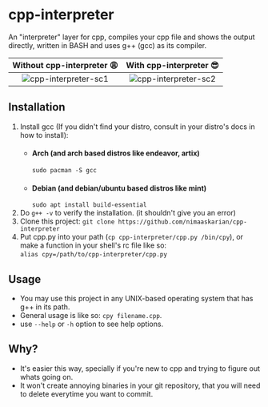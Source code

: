 # cpp-interpreter
An "interpreter" layer for cpp, compiles your cpp file and shows the output directly, written in BASH and uses g++ (gcc) as its compiler.  

Without cpp-interpreter 😩            |  With cpp-interpreter 😎
:-------------------------:|:-------------------------:
![cpp-interpreter-sc1](https://user-images.githubusercontent.com/88832088/196025282-1bc693e8-5d87-401d-95fb-ef02544ba733.png)  | ![cpp-interpreter-sc2](https://user-images.githubusercontent.com/88832088/196025305-e0bae19f-e202-4d44-8ac7-666946580efb.png)



## Installation
1. Install gcc (If you didn't find your distro, consult in your distro's docs in how to install):
    - #### Arch (and arch based distros like endeavor, artix)  
        `sudo pacman -S gcc`
    - #### Debian (and debian/ubuntu based distros like mint)  
        `sudo apt install build-essential`
2. Do `g++ -v` to verify the installation. (it shouldn't give you an error)
3. Clone this project: `git clone https://github.com/nimaaskarian/cpp-interpreter`  
4. Put cpp.py into your path (`cp cpp-interpreter/cpp.py /bin/cpy`), or make a function in your shell's rc file like so:  
`alias cpy=/path/to/cpp-interpreter/cpp.py`

## Usage
- You may use this project in any UNIX-based operating system that has g++ in its path.  
- General usage is like so: `cpy filename.cpp`.
- use `--help` or `-h` option to see help options.

## Why?
- It's easier this way, specially if you're new to cpp and trying to figure out whats going on.
- It won't create annoying binaries in your git repository, that you will need to delete everytime you want to commit.
